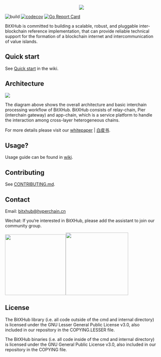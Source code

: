 <p align="center">
  <img src="https://raw.githubusercontent.com/meshplus/bitxhub/master/docs/logo.png" />
</p>

![build](https://github.com/meshplus/bitxhub/workflows/build/badge.svg)
[![codecov](https://codecov.io/gh/meshplus/bitxhub/branch/master/graph/badge.svg)](https://codecov.io/gh/meshplus/bitxhub)
[![Go Report Card](https://goreportcard.com/badge/github.com/meshplus/bitxhub)](https://goreportcard.com/report/github.com/meshplus/bitxhub)

BitXHub is committed to building a scalable, robust, and pluggable inter-blockchain
reference implementation, that can provide reliable technical support for the formation
of a blockchain internet and intercommunication of value islands.


## Quick start

See [Quick start](https://github.com/meshplus/bitxhub/wiki/Quick-start) in the wiki.


## Architecture

<p>
    <img src="https://raw.githubusercontent.com/meshplus/bitxhub/master/docs/arch.png" />
</p>

The diagram above shows the overall architecture and basic interchain processing workflow of BitXHub. BitXHub consists of relay-chain, Pier (interchain gateway) and app-chain, which is a service platform to handle the interaction among cross-layer heterogeneous chains.

For more details please visit our [whitepaper](https://upload.hyperchain.cn/BitXHub%20Whitepaper.pdf) | [白皮书](https://upload.hyperchain.cn/BitXHub%E7%99%BD%E7%9A%AE%E4%B9%A6.pdf).



## Usage?

Usage guide can be found in [wiki](https://github.com/meshplus/bitxhub/wiki).

## Contributing

See [CONTRIBUTING.md](https://github.com/meshplus/bitxhub/blob/master/CONTRIBUTING.md).

## Contact

Email: bitxhub@hyperchain.cn

Wechat: If you‘re interested in BitXHub, please add the assistant to join our community group.

<img src="https://raw.githubusercontent.com/meshplus/bitxhub/master/docs/wechat.png" width="200" /><img src="https://raw.githubusercontent.com/meshplus/bitxhub/master/docs/official.png" width="206" />

## License

The BitXHub library (i.e. all code outside of the cmd and internal directory) is licensed under the GNU Lesser General Public License v3.0, also included in our repository in the COPYING.LESSER file.

The BitXHub binaries (i.e. all code inside of the cmd and internal directory) is licensed under the GNU General Public License v3.0, also included in our repository in the COPYING file.
